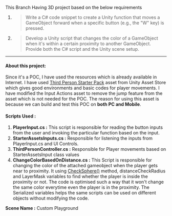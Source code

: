 ﻿This Branch Having 3D project based on the below requirements
1. >Write a C# code snippet to create a Unity function that moves a GameObject forward when
   a specific button (e.g., the "W" key) is pressed.
2. >Develop a Unity script that changes the color of a GameObject when it's within a certain
   proximity to another GameObject. Provide both the C# script and the Unity scene setup.

---

<h4>About this project: </h4>

Since it's a POC, I have used the resources which is already available in Internet.
I have used [Third Person Starter Pack](https://assetstore.unity.com/packages/essentials/starter-assets-third-person-character-controller-urp-196526) asset from Unity Asset Store which gives good environments and basic codes for player movements. 
I have modified the Input Actions asset to remove the jump feature from the asset which is not needed for the POC.
The reason for using this asset is because we can build and test this POC on **both PC and Mobile**.

<h4>Scripts Used : </h4>

1. **PlayerInput.cs :** This script is responsible for reading the button inputs from the user and invoking the particular function based on the input.
2. **StarterAssetsInputs.cs :** Responsible for listening the inputs from PlayerInput.cs and UI Controls.
3. **ThirdPersonController.cs :** Responsible for Player movements based on StarterAssetsInput class values
4. **ChangeColorBasedOnDistance.cs :** This Script is responsible for changing the color of the attached gameobject when the player gets near to proximity. It using [CheckSphere()](https://docs.unity3d.com/ScriptReference/Physics.CheckSphere.html) method, distanceCheckRadius and LayerMask variables to find whether the player is inside the proximity or not. The code is optimised such a way that it won't change the same color everytime even the player is in the proximity. The Serialized variables helps the same scripts can be used on different objects without modifying the code.

**Scene Name :** Custom Playground